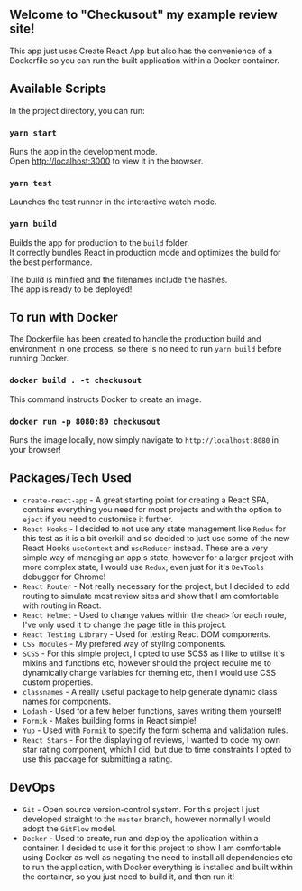 ## Welcome to "Checkusout" my example review site!

This app just uses Create React App but also has the convenience of a Dockerfile so you can run the built application within a Docker container.

## Available Scripts

In the project directory, you can run:

### `yarn start`

Runs the app in the development mode.<br />
Open [http://localhost:3000](http://localhost:3000) to view it in the browser.

### `yarn test`

Launches the test runner in the interactive watch mode.

### `yarn build`

Builds the app for production to the `build` folder.<br />
It correctly bundles React in production mode and optimizes the build for the best performance.

The build is minified and the filenames include the hashes.<br />
The app is ready to be deployed!

## To run with Docker

The Dockerfile has been created to handle the production build and environment in one process, so there is no need to run `yarn build` before running Docker.

### `docker build . -t checkusout`

This command instructs Docker to create an image.

### `docker run -p 8080:80 checkusout`

Runs the image locally, now simply navigate to `http://localhost:8080` in your browser!

## Packages/Tech Used

- `create-react-app` - A great starting point for creating a React SPA, contains everything you need for most projects and with the option to `eject` if you need to customise it further.
- `React Hooks` - I decided to not use any state management like `Redux` for this test as it is a bit overkill and so decided to just use some of the new React Hooks `useContext` and `useReducer` instead. These are a very simple way of managing an app's state, however for a larger project with more complex state, I would use `Redux`, even just for it's `DevTools` debugger for Chrome!
- `React Router` - Not really necessary for the project, but I decided to add routing to simulate most review sites and show that I am comfortable with routing in React.
- `React Helmet` - Used to change values within the `<head>` for each route, I've only used it to change the page title in this project.
- `React Testing Library` - Used for testing React DOM components.
- `CSS Modules` - My prefered way of styling components.
- `SCSS` - For this simple project, I opted to use SCSS as I like to utilise it's mixins and functions etc, however should the project require me to dynamically change variables for theming etc, then I would use CSS custom properties.
- `classnames` - A really useful package to help generate dynamic class names for components.
- `Lodash` - Used for a few helper functions, saves writing them yourself!
- `Formik` - Makes building forms in React simple!
- `Yup` - Used with `Formik` to specify the form schema and validation rules.
- `React Stars` - For the displaying of reviews, I wanted to code my own star rating component, which I did, but due to time constraints I opted to use this package for submitting a rating.

## DevOps

- `Git` - Open source version-control system. For this project I just developed straight to the `master` branch, however normally I would adopt the `GitFlow` model.
- `Docker` - Used to create, run and deploy the application within a container. I decided to use it for this project to show I am comfortable using Docker as well as negating the need to install all dependencies etc to run the application, with Docker everything is installed and built within the container, so you just need to build it, and then run it!
